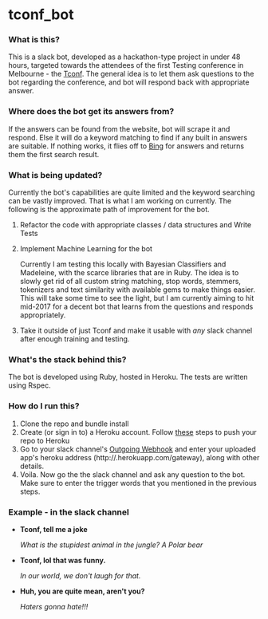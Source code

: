 # tconf_bot

### What is this?
This is a slack bot, developed as a hackathon-type project in under 48 hours, targeted towards the attendees of the first Testing conference in Melbourne - the [Tconf](www.tconf.io).  The general idea is to let them ask questions to the bot regarding the conference, and bot will respond back with appropriate answer. 


### Where does the bot get its answers from?
If the answers can be found from the website, bot will scrape it and respond. Else it will do a keyword matching to find if any built in answers are suitable. If nothing works, it flies off to [Bing](www.bing.com) for answers and returns them the first search result. 


### What is being updated?
Currently the bot's capabilities are quite limited and the keyword searching can be vastly improved. That is what I am working on currently. The following is the approximate path of improvement for the bot.


1. Refactor the code with appropriate classes / data structures and Write Tests
2. Implement Machine Learning for the bot
   
   Currently I am testing this locally with Bayesian Classifiers and Madeleine, with the scarce libraries that are in Ruby. The idea is to slowly get rid of all custom string matching, stop words, stemmers, tokenizers and text similarity with available gems to make things easier. This will take some time to see the light, but I am currently aiming to hit mid-2017 for a decent bot that learns from the questions and responds appropriately. 

3. Take it outside of just Tconf and make it usable with *any* slack channel after enough training and testing. 


### What's the stack behind this?
The bot is developed using Ruby, hosted in Heroku. The tests are written using Rspec. 

### How do I run this? 
1. Clone the repo and bundle install
2. Create (or sign in to) a Heroku account. Follow [these](https://devcenter.heroku.com/articles/git) steps to push your repo to Heroku
3. Go to your slack channel's [Outgoing Webhook](https://slack.com/services/new/outgoing-webhook) and enter your uploaded app's heroku address (http://<APP-NAME>.herokuapp.com/gateway), along with other details.
4. Voila. Now go the the slack channel and ask any question to the bot. Make sure to enter the trigger words that you mentioned in the previous steps.


### Example - in the slack channel

* **Tconf, tell me a joke**

   *What is the stupidest animal in the jungle? A Polar bear*

* **Tconf, lol that was funny.**

   *In our world, we don't laugh for that.*

* **Huh, you are quite mean, aren't you?**

   *Haters gonna hate!!!*
